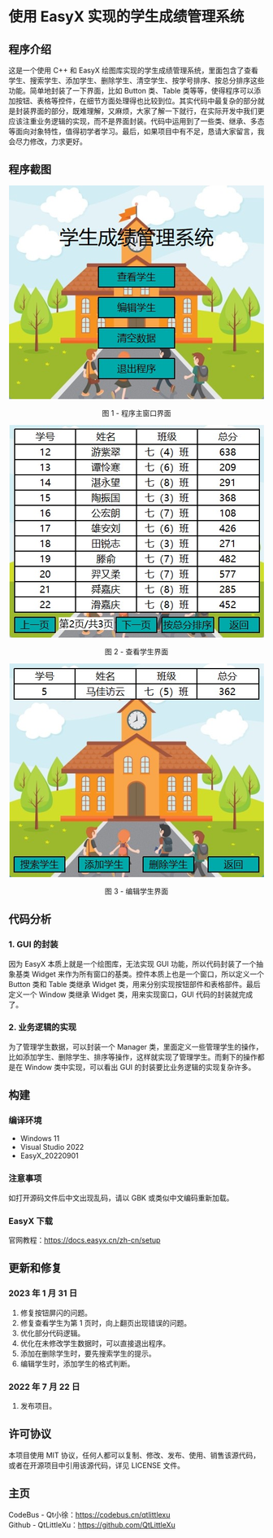 # 使用 EasyX 实现的学生成绩管理系统

## 程序介绍

这是一个使用 C++ 和 EasyX 绘图库实现的学生成绩管理系统，里面包含了查看学生、搜索学生、添加学生、删除学生、清空学生、按学号排序、按总分排序这些功能。简单地封装了一下界面，比如 Button 类、Table 类等等，使得程序可以添加按钮、表格等控件，在细节方面处理得也比较到位。其实代码中最复杂的部分就是封装界面的部分，既难理解，又麻烦，大家了解一下就行，在实际开发中我们更应该注重业务逻辑的实现，而不是界面封装。代码中运用到了一些类、继承、多态等面向对象特性，值得初学者学习。最后，如果项目中有不足，恳请大家留言，我会尽力修改，力求更好。

## 程序截图

<div align = center>
    <img src = "./README-image/MainWindow.jpg" alt = "图 1 - 程序主窗口界面"/>
    <p>图 1 - 程序主窗口界面</p>
    <img src = "./README-image/ViewStudents.jpg" alt = "图 2 - 查看学生界面"/>
    <p>图 2 - 查看学生界面</p>
    <img src = "./README-image/EditStudents.jpg" alt = "图 3 - 编辑学生界面"/>
    <p>图 3 - 编辑学生界面</p>
</div>

## 代码分析

### 1. GUI 的封装

因为 EasyX 本质上就是一个绘图库，无法实现 GUI 功能，所以代码封装了一个抽象基类 Widget 来作为所有窗口的基类。控件本质上也是一个窗口，所以定义一个 Button 类和 Table 类继承 Widget 类，用来分别实现按钮部件和表格部件。最后定义一个 Window 类继承 Widget 类，用来实现窗口，GUI 代码的封装就完成了。

### 2. 业务逻辑的实现

为了管理学生数据，可以封装一个 Manager 类，里面定义一些管理学生的操作，比如添加学生、删除学生、排序等操作，这样就实现了管理学生。而剩下的操作都是在 Window 类中实现，可以看出 GUI 的封装要比业务逻辑的实现复杂许多。

## 构建

### 编译环境

- Windows 11
- Visual Studio 2022
- EasyX_20220901

### 注意事项

如打开源码文件后中文出现乱码，请以 GBK 或类似中文编码重新加载。

### EasyX 下载

官网教程：<https://docs.easyx.cn/zh-cn/setup>

## 更新和修复

### 2023 年 1 月 31 日

1. 修复按钮屏闪的问题。
2. 修复查看学生为第 1 页时，向上翻页出现错误的问题。
3. 优化部分代码逻辑。
4. 优化在未修改学生数据时，可以直接退出程序。
5. 添加在删除学生时，要先搜索学生的提示。
6. 编辑学生时，添加学生的格式判断。

### 2022 年 7 月 22 日

1. 发布项目。

## 许可协议

本项目使用 MIT 协议，任何人都可以复制、修改、发布、使用、销售该源代码，或者在开源项目中引用该源代码，详见 LICENSE 文件。

## 主页

CodeBus - Qt小徐：<https://codebus.cn/qtlittlexu>  
Github - QtLittleXu：<https://github.com/QtLittleXu>
